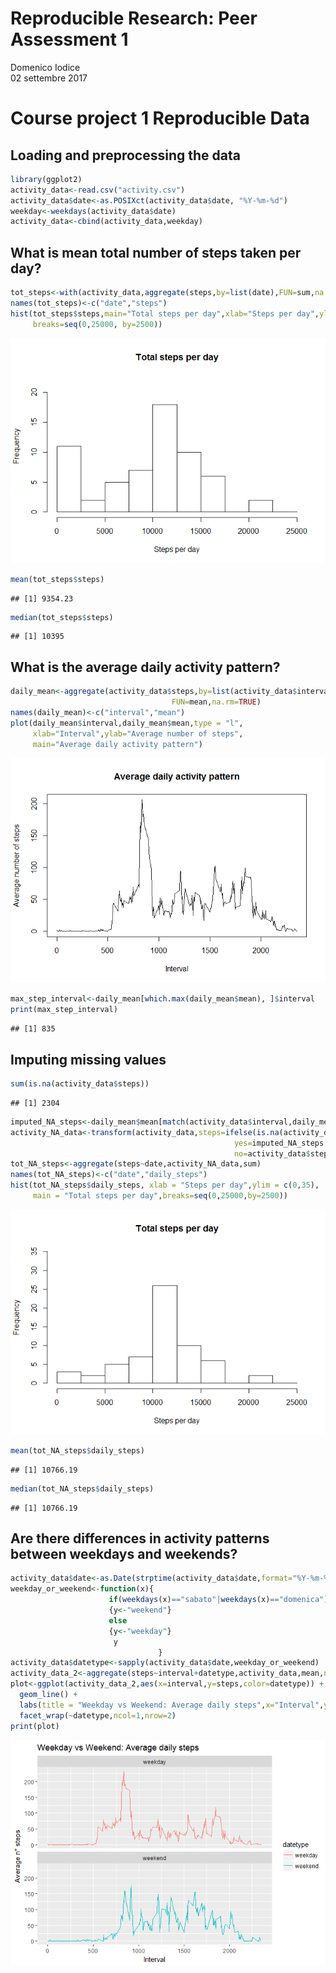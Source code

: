 # Reproducible Research: Peer Assessment 1
Domenico Iodice  
02 settembre 2017  



# Course project 1 Reproducible Data

## Loading and preprocessing the data

```r
library(ggplot2)
activity_data<-read.csv("activity.csv")
activity_data$date<-as.POSIXct(activity_data$date, "%Y-%m-%d")
weekday<-weekdays(activity_data$date)
activity_data<-cbind(activity_data,weekday)
```

## What is mean total number of steps taken per day?

```r
tot_steps<-with(activity_data,aggregate(steps,by=list(date),FUN=sum,na.rm = TRUE))
names(tot_steps)<-c("date","steps")
hist(tot_steps$steps,main="Total steps per day",xlab="Steps per day",ylim=c(0,22),
     breaks=seq(0,25000, by=2500))
```

![](PA1_template_files/figure-html/unnamed-chunk-2-1.png)<!-- -->

```r
mean(tot_steps$steps)
```

```
## [1] 9354.23
```

```r
median(tot_steps$steps)
```

```
## [1] 10395
```

## What is the average daily activity pattern?

```r
daily_mean<-aggregate(activity_data$steps,by=list(activity_data$interval),
                                    FUN=mean,na.rm=TRUE)
names(daily_mean)<-c("interval","mean")
plot(daily_mean$interval,daily_mean$mean,type = "l",
     xlab="Interval",ylab="Average number of steps",
     main="Average daily activity pattern")
```

![](PA1_template_files/figure-html/unnamed-chunk-3-1.png)<!-- -->

```r
max_step_interval<-daily_mean[which.max(daily_mean$mean), ]$interval
print(max_step_interval)
```

```
## [1] 835
```
## Imputing missing values

```r
sum(is.na(activity_data$steps))
```

```
## [1] 2304
```

```r
imputed_NA_steps<-daily_mean$mean[match(activity_data$interval,daily_mean$interval)]
activity_NA_data<-transform(activity_data,steps=ifelse(is.na(activity_data$steps),
                                                  yes=imputed_NA_steps,
                                                  no=activity_data$steps))
tot_NA_steps<-aggregate(steps~date,activity_NA_data,sum)
names(tot_NA_steps)<-c("date","daily_steps")
hist(tot_NA_steps$daily_steps, xlab = "Steps per day",ylim = c(0,35),
     main = "Total steps per day",breaks=seq(0,25000,by=2500))
```

![](PA1_template_files/figure-html/unnamed-chunk-4-1.png)<!-- -->

```r
mean(tot_NA_steps$daily_steps)
```

```
## [1] 10766.19
```

```r
median(tot_NA_steps$daily_steps)
```

```
## [1] 10766.19
```

## Are there differences in activity patterns between weekdays and weekends?

```r
activity_data$date<-as.Date(strptime(activity_data$date,format="%Y-%m-%d"))
weekday_or_weekend<-function(x){
                      if(weekdays(x)=="sabato"|weekdays(x)=="domenica") 
                      {y<-"weekend"}
                      else 
                      {y<-"weekday"}
                       y
                                 }
activity_data$datetype<-sapply(activity_data$date,weekday_or_weekend)
activity_data_2<-aggregate(steps~interval+datetype,activity_data,mean,na.rm=TRUE)
plot<-ggplot(activity_data_2,aes(x=interval,y=steps,color=datetype)) +
  geom_line() +
  labs(title = "Weekday vs Weekend: Average daily steps",x="Interval",y ="Average n° steps")+
  facet_wrap(~datetype,ncol=1,nrow=2)
print(plot)
```

![](PA1_template_files/figure-html/unnamed-chunk-5-1.png)<!-- -->
